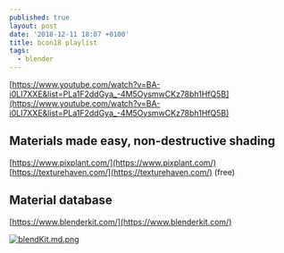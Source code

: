 ```yaml
---
published: true
layout: post
date: '2018-12-11 18:07 +0100'
title: bcon18 playlist
tags:
  - blender
---
```

[https://www.youtube.com/watch?v=BA-i0LI7XXE&list=PLa1F2ddGya_-4M5OysmwCKz78bh1HfQ5B](https://www.youtube.com/watch?v=BA-i0LI7XXE&list=PLa1F2ddGya_-4M5OysmwCKz78bh1HfQ5B)

## Materials made easy, non-destructive shading

[https://www.pixplant.com/](https://www.pixplant.com/)   
[https://texturehaven.com/](https://texturehaven.com/) (free)  

## Material database

[https://www.blenderkit.com/](https://www.blenderkit.com/)

[![blendKit.md.png](https://cdn.scrot.moe/images/2018/12/11/blendKit.md.png)](https://cdn.scrot.moe/images/2018/12/11/blendKit.png)
